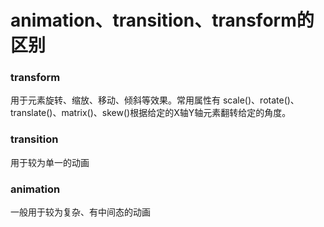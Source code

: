 # animation、transition、transform的区别

### transform
用于元素旋转、缩放、移动、倾斜等效果。常用属性有 scale()、rotate()、translate()、matrix()、skew()根据给定的X轴Y轴元素翻转给定的角度。

### transition
用于较为单一的动画

### animation
一般用于较为复杂、有中间态的动画